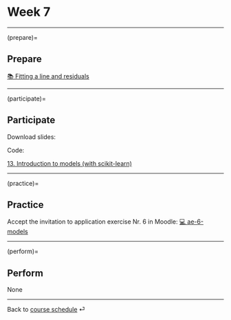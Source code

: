 # Week 7


---

(prepare)=
## Prepare


[📚 Fitting a line and residuals](https://openintro-ims.netlify.app/model-slr.html#fit-line-res-cor)

---

(participate)=
## Participate


Download slides: 


Code: 

[13. Introduction to models (with scikit-learn)](../code/13-ds-happy-scikit.ipynb)



<!--
[Scikit-learn API](../tutorials/models/scikit-learn.ipynb)
-->

---

(practice)=
## Practice

Accept the invitation to application exercise Nr. 6 in Moodle: [💻 ae-6-models](https://e-learning.hdm-stuttgart.de/moodle/mod/page/view.php?id=262131)




---

(perform)=
## Perform

None


---

Back to [course schedule](../docs/course-schedule.md) ⏎
